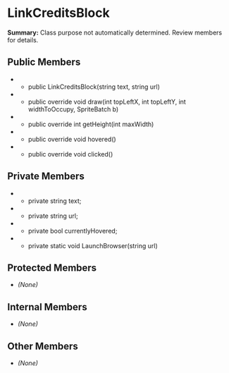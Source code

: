 # LinkCreditsBlock

**Summary:** Class purpose not automatically determined. Review members for details.

## Public Members
- - public LinkCreditsBlock(string text, string url)
- - public override void draw(int topLeftX, int topLeftY, int widthToOccupy, SpriteBatch b)
- - public override int getHeight(int maxWidth)
- - public override void hovered()
- - public override void clicked()

## Private Members
- - private string text;
- - private string url;
- - private bool currentlyHovered;
- - private static void LaunchBrowser(string url)

## Protected Members
- *(None)*

## Internal Members
- *(None)*

## Other Members
- *(None)*
